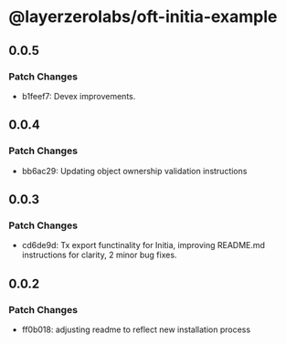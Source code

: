 # @layerzerolabs/oft-initia-example

## 0.0.5

### Patch Changes

- b1feef7: Devex improvements.

## 0.0.4

### Patch Changes

- bb6ac29: Updating object ownership validation instructions

## 0.0.3

### Patch Changes

- cd6de9d: Tx export functinality for Initia, improving README.md instructions for clarity, 2 minor bug fixes.

## 0.0.2

### Patch Changes

- ff0b018: adjusting readme to reflect new installation process
